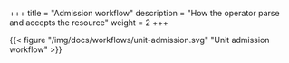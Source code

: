 +++
title = "Admission workflow"
description = "How the operator parse and accepts the resource"
weight = 2
+++

{{< figure "/img/docs/workflows/unit-admission.svg" "Unit admission workflow" >}}
